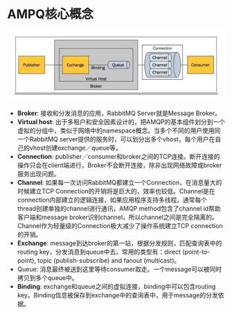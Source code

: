 # AMPQ核心概念

![AMQP核心](imgs/AMQP.png)

- **Broker**: 接收和分发消息的应用，RabbitMQ Server就是Message Broker。
- **Virtual host**: 出于多租户和安全因素设计的，把AMQP的基本组件划分到一个虚拟的分组中，类似于网络中的namespace概念。当多个不同的用户使用同一个RabbitMQ server提供的服务时，可以划分出多个vhost，每个用户在自己的vhost创建exchange／queue等。
- **Connection**: publisher／consumer和broker之间的TCP连接。断开连接的操作只会在client端进行，Broker不会断开连接，除非出现网络故障或broker服务出现问题。
- **Channel**: 如果每一次访问RabbitMQ都建立一个Connection，在消息量大的时候建立TCP Connection的开销将是巨大的，效率也较低。Channel是在connection内部建立的逻辑连接，如果应用程序支持多线程，通常每个thread创建单独的channel进行通讯，AMQP method包含了channel id帮助客户端和message broker识别channel，所以channel之间是完全隔离的。Channel作为轻量级的Connection极大减少了操作系统建立TCP connection的开销。
- **Exchange**: message到达broker的第一站，根据分发规则，匹配查询表中的routing key，分发消息到queue中去。常用的类型有：direct (point-to-point), topic (publish-subscribe) and fanout (multicast)。
- Queue: 消息最终被送到这里等待consumer取走。一个message可以被同时拷贝到多个queue中。
- **Binding**: exchange和queue之间的虚拟连接，binding中可以包含routing key。Binding信息被保存到exchange中的查询表中，用于message的分发依据。

